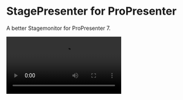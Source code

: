 # StagePresenter for ProPresenter

A better Stagemonitor for ProPresenter 7.

![](StagePresenter.mp4)
